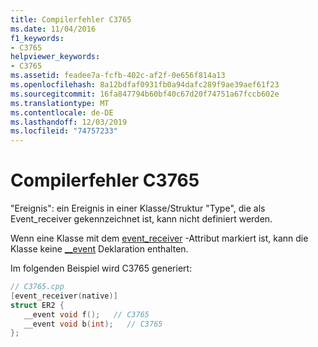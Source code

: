 ```yaml
---
title: Compilerfehler C3765
ms.date: 11/04/2016
f1_keywords:
- C3765
helpviewer_keywords:
- C3765
ms.assetid: feadee7a-fcfb-402c-af2f-0e656f814a13
ms.openlocfilehash: 8a12bdfaf0931fb0a94dafc289f9ae39aef61f23
ms.sourcegitcommit: 16fa847794b60bf40c67d20f74751a67fccb602e
ms.translationtype: MT
ms.contentlocale: de-DE
ms.lasthandoff: 12/03/2019
ms.locfileid: "74757233"
---
```

# <a name="compiler-error-c3765"></a>Compilerfehler C3765

"Ereignis": ein Ereignis in einer Klasse/Struktur "Type", die als Event_receiver gekennzeichnet ist, kann nicht definiert werden.

Wenn eine Klasse mit dem [event_receiver](../../windows/event-receiver.md) -Attribut markiert ist, kann die Klasse keine [__event](../../cpp/event.md) Deklaration enthalten.

Im folgenden Beispiel wird C3765 generiert:

```cpp
// C3765.cpp
[event_receiver(native)]
struct ER2 {
   __event void f();   // C3765
   __event void b(int);   // C3765
};
```
